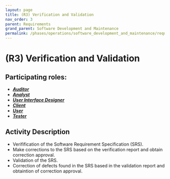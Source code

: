 ```yaml
---
layout: page
title: (R3) Verification and Validation
nav_order: 3
parent: Requirements
grand_parent: Software Development and Maintenance
permalink: /phases/operations/software_development_and_maintenance/requirements/r3/
---
```



# (R3) Verification and Validation

## Participating roles:
* <a href="/roles/">_**Auditor**_</a>
* <a href="/roles/">_**Analyst**_</a>
* <a href="/roles/">_**User Interface Designer**_</a>
* <a href="/roles/">_**Client**_</a>
* <a href="/roles/">_**User**_</a>
* <a href="/roles/">_**Tester**_</a>

## Activity Description
* Verifification of the Software Requirement Specification (SRS). 
* Make corrections to the SRS based on the verification report and obtain correction approval.
* Validation of the SRS.
* Correction of defects found in the SRS based in the validation report and obtaintion of correction approval.